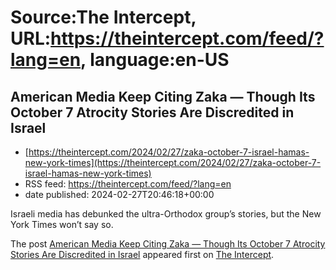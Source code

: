 # Source:The Intercept, URL:https://theintercept.com/feed/?lang=en, language:en-US

## American Media Keep Citing Zaka — Though Its October 7 Atrocity Stories Are Discredited in Israel
 - [https://theintercept.com/2024/02/27/zaka-october-7-israel-hamas-new-york-times](https://theintercept.com/2024/02/27/zaka-october-7-israel-hamas-new-york-times)
 - RSS feed: https://theintercept.com/feed/?lang=en
 - date published: 2024-02-27T20:46:18+00:00

<p>Israeli media has debunked the ultra-Orthodox group’s stories, but the New York Times won’t say so. </p>
<p>The post <a href="https://theintercept.com/2024/02/27/zaka-october-7-israel-hamas-new-york-times/">American Media Keep Citing Zaka — Though Its October 7 Atrocity Stories Are Discredited in Israel</a> appeared first on <a href="https://theintercept.com">The Intercept</a>.</p>

